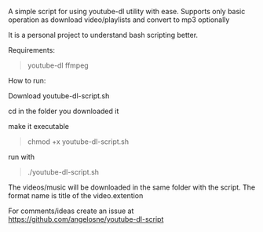 A simple script for using youtube-dl utility with ease.
Supports only basic operation as download video/playlists and convert to mp3 optionally

It is a personal project to understand bash scripting better.

Requirements:

>youtube-dl
>ffmpeg

How to run:

Download youtube-dl-script.sh

cd in the folder you downloaded it

make it executable

>chmod +x youtube-dl-script.sh

run with

>./youtube-dl-script.sh

The videos/music will be downloaded in the same folder with the script.
The format name is title of the video.extention

For comments/ideas create an issue at https://github.com/angelosne/youtube-dl-script
